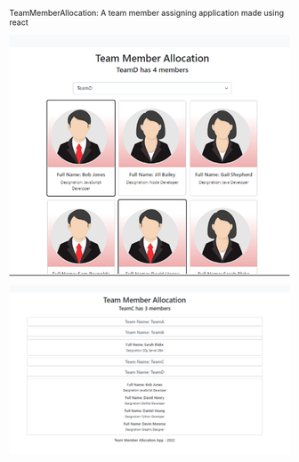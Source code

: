 TeamMemberAllocation:
  A team member assigning application made using react
  
 ![](https://github.com/Haashir-Shakeel/Project-Images/blob/main/TeamMemberAllocation/TeamMemberAllocation1.png)
 
 ![](https://github.com/Haashir-Shakeel/Project-Images/blob/main/TeamMemberAllocation/TeamMemberAllocation2.png)
 
